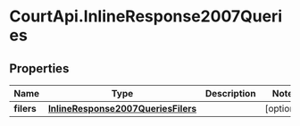 # CourtApi.InlineResponse2007Queries

## Properties
Name | Type | Description | Notes
------------ | ------------- | ------------- | -------------
**filers** | [**InlineResponse2007QueriesFilers**](InlineResponse2007QueriesFilers.md) |  | [optional] 


